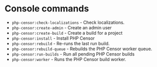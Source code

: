 Console commands
================

* `php-censor:check-localizations` - Check localizations.
* `php-censor:create-admin` - Create an admin user
* `php-censor:create-build` - Create a build for a project
* `php-censor:install` - Install PHP Censor
* `php-censor:rebuild` - Re-runs the last run build.
* `php-censor:rebuild-queue` - Rebuilds the PHP Censor worker queue.
* `php-censor:run-builds` - Run all pending PHP Censor builds
* `php-censor:worker` - Runs the PHP Censor build worker.
